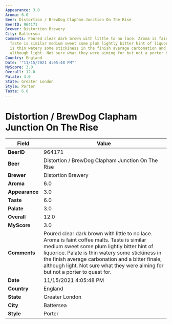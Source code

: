 ```yaml
---
Appearance: 3.0
Aroma: 6.0
Beer: Distortion / BrewDog Clapham Junction On The Rise
BeerID: 964171
Brewer: Distortion Brewery
City: Battersea
Comments: Poured clear dark brown with little to no lace. Aroma is faint coffee malts.
  Taste is similar medium sweet some plum lightly bitter hint of liquorice. Palate
  is thin watery some stickiness in the finish average carbonation and a bitter finale,
  although light. Not sure what they were aiming for but not a porter to quest for.
Country: England
Date: '"11/15/2021 4:05:48 PM"'
MyScore: 3.0
Overall: 12.0
Palate: 3.0
State: Greater London
Style: Porter
Taste: 6.0
---
```


# Distortion / BrewDog Clapham Junction On The Rise

| Field         | Value |
|---------------|-------|
| **BeerID** | 964171 |
| **Beer** | Distortion / BrewDog Clapham Junction On The Rise |
| **Brewer** | Distortion Brewery |
| **Aroma** | 6.0 |
| **Appearance** | 3.0 |
| **Taste** | 6.0 |
| **Palate** | 3.0 |
| **Overall** | 12.0 |
| **MyScore** | 3.0 |
| **Comments** | Poured clear dark brown with little to no lace. Aroma is faint coffee malts. Taste is similar medium sweet some plum lightly bitter hint of liquorice. Palate is thin watery some stickiness in the finish average carbonation and a bitter finale, although light. Not sure what they were aiming for but not a porter to quest for. |
| **Date** | 11/15/2021 4:05:48 PM |
| **Country** | England |
| **State** | Greater London |
| **City** | Battersea |
| **Style** | Porter |
